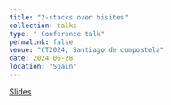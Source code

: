```yaml
---
title: "2-stacks over bisites"
collection: talks
type: " Conference talk"
permalink: false
venue: "CT2024, Santiago de compostela"
date: 2024-06-28
location: "Spain"
---
```

[Slides](http://xabier.garcia.martinez.webs.uvigo.gal/CT2024/files/Slides/Caviglia_Slides.pdf)
